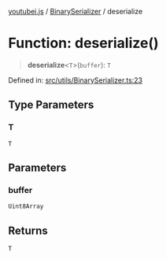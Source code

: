 [youtubei.js](../../../../README.md) / [BinarySerializer](../README.md) / deserialize

# Function: deserialize()

> **deserialize**\<`T`\>(`buffer`): `T`

Defined in: [src/utils/BinarySerializer.ts:23](https://github.com/LuanRT/YouTube.js/blob/0733f60b57877f6b8b87dfd5cc6195b5085f5c09/src/utils/BinarySerializer.ts#L23)

## Type Parameters

### T

`T`

## Parameters

### buffer

`Uint8Array`

## Returns

`T`
